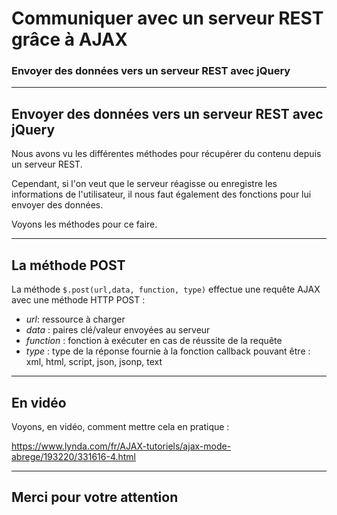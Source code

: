 <!-- footer: Copyright 2017 © Glenn ROLLAND – Reproduction interdite -->
<!-- page_number : true -->

<link rel="stylesheet" href="../../assets/style.css" />

# Communiquer avec un serveur REST grâce à AJAX

### Envoyer des données vers un serveur REST avec jQuery

<!-- 08/04 Vidéo (screencast) -->

----


## Envoyer des données vers un serveur REST avec jQuery

Nous avons vu les différentes méthodes pour récupérer du contenu depuis un serveur REST.

Cependant, si l'on veut que le serveur réagisse ou enregistre les informations de l'utilisateur, il nous faut également des fonctions pour lui envoyer des données.

Voyons les méthodes pour ce faire.

----

## La méthode POST

La méthode `$.post(url,data, function, type)` effectue une requête AJAX avec une méthode HTTP POST :

* _url_: ressource à charger
* _data_ : paires clé/valeur envoyées au serveur
* _function_ : fonction à exécuter en cas de réussite de la requête
* _type_ : type de la réponse fournie à la fonction callback pouvant être : xml, html, script, json, jsonp, text

----

## En vidéo

Voyons, en vidéo, comment mettre cela en pratique :

<https://www.lynda.com/fr/AJAX-tutoriels/ajax-mode-abrege/193220/331616-4.html>


<!--

----

----

## La méthode AJAX

* Les méthodes précédentes sont des raccourcis de
l'utilisation de la méthode $.ajax()
* La méthode ajax() permet de maîtriser complètement le fonctionnement de l'objet XMLHttpRequest
* Les paramètres de la fonction sont fournis sous la forme d'un objet JSON

:blue_book: http://api.jquery.com/jQuery.ajax/

----

- AJAX 

La méthode `$.ajax()` permet de s'adapter à tous les cas de figure
- authentification, cross domaine, ajout dans le header de
la requête, ...
- bien étudier la documentation

```javascript
$(document).ready(function(){
  $.ajax({
    url: 'teste.html',
    success: function(data){
      $('#conteneur').html(data);
    },
    error: function(xhr,status,error){
      console.log(status);
      console.log(error);
    },
  });
});
```

----

###  Événements associés à la requête AJAX

* `$.ajaxSend(function)` assigne une fonction callback qui sera exécutée avant l'envoi de la requête
* `$.ajaxStart(function)` assigne une fonction callback qui sera exécutée lors du début de la requête
* `$.ajaxStop(function)` assigne une fonction callback qui sera exécutée à la fin de toutes les requêtes
* `$.ajaxSuccess(function)` assigne une fonction callback qui sera exécutée en cas de succès de la requête
* `$.ajaxComplete(function)` assigne une fonction callback qui sera exécutée à la fin complète de la requête
* `$.ajaxError(function)` assigne une fonction callback qui sera exécutée en cas de d'erreur sur la requête

----

## Fonctions utilitaires (helpers)

serialize() : encode un formulaire en String pouvant être soumis au serveur

serializeArray() : encode un formulaire en un tableau JSon de clé/valeurs
-->

----

## Merci pour votre attention
